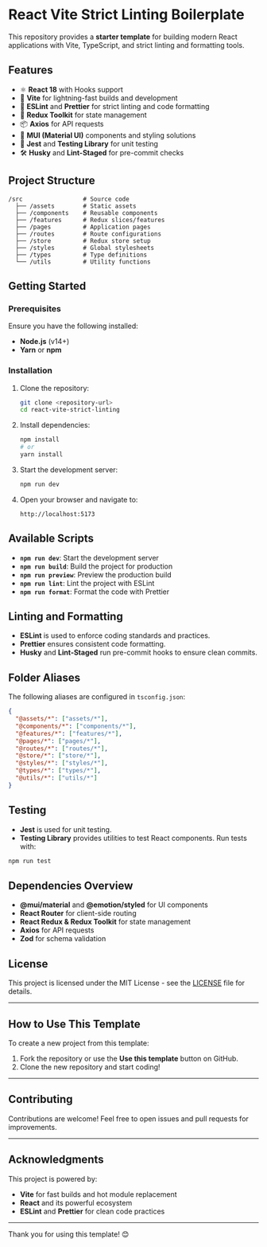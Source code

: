 # React Vite Strict Linting Boilerplate

This repository provides a **starter template** for building modern React applications with Vite, TypeScript, and strict linting and formatting tools.

## Features

- ⚛️ **React 18** with Hooks support
- 🚀 **Vite** for lightning-fast builds and development
- 📏 **ESLint** and **Prettier** for strict linting and code formatting
- 🌲 **Redux Toolkit** for state management
- 📦 **Axios** for API requests
- 💅 **MUI (Material UI)** components and styling solutions
- 🧪 **Jest** and **Testing Library** for unit testing
- 🛠 **Husky** and **Lint-Staged** for pre-commit checks

## Project Structure

```
/src                 # Source code
  ├── /assets        # Static assets
  ├── /components    # Reusable components
  ├── /features      # Redux slices/features
  ├── /pages         # Application pages
  ├── /routes        # Route configurations
  ├── /store         # Redux store setup
  ├── /styles        # Global stylesheets
  ├── /types         # Type definitions
  └── /utils         # Utility functions
```

## Getting Started

### Prerequisites

Ensure you have the following installed:

- **Node.js** (v14+)
- **Yarn** or **npm**

### Installation

1. Clone the repository:

   ```bash
   git clone <repository-url>
   cd react-vite-strict-linting
   ```

2. Install dependencies:

   ```bash
   npm install
   # or
   yarn install
   ```

3. Start the development server:

   ```bash
   npm run dev
   ```

4. Open your browser and navigate to:
   ```
   http://localhost:5173
   ```

## Available Scripts

- **`npm run dev`**: Start the development server
- **`npm run build`**: Build the project for production
- **`npm run preview`**: Preview the production build
- **`npm run lint`**: Lint the project with ESLint
- **`npm run format`**: Format the code with Prettier

## Linting and Formatting

- **ESLint** is used to enforce coding standards and practices.
- **Prettier** ensures consistent code formatting.
- **Husky** and **Lint-Staged** run pre-commit hooks to ensure clean commits.

## Folder Aliases

The following aliases are configured in `tsconfig.json`:

```json
{
  "@assets/*": ["assets/*"],
  "@components/*": ["components/*"],
  "@features/*": ["features/*"],
  "@pages/*": ["pages/*"],
  "@routes/*": ["routes/*"],
  "@store/*": ["store/*"],
  "@styles/*": ["styles/*"],
  "@types/*": ["types/*"],
  "@utils/*": ["utils/*"]
}
```

## Testing

- **Jest** is used for unit testing.
- **Testing Library** provides utilities to test React components.
  Run tests with:

```bash
npm run test
```

## Dependencies Overview

- **@mui/material** and **@emotion/styled** for UI components
- **React Router** for client-side routing
- **React Redux & Redux Toolkit** for state management
- **Axios** for API requests
- **Zod** for schema validation

## License

This project is licensed under the MIT License - see the [LICENSE](LICENSE) file for details.

---

## How to Use This Template

To create a new project from this template:

1. Fork the repository or use the **Use this template** button on GitHub.
2. Clone the new repository and start coding!

---

## Contributing

Contributions are welcome! Feel free to open issues and pull requests for improvements.

---

## Acknowledgments

This project is powered by:

- **Vite** for fast builds and hot module replacement
- **React** and its powerful ecosystem
- **ESLint** and **Prettier** for clean code practices

---

Thank you for using this template! 😊
